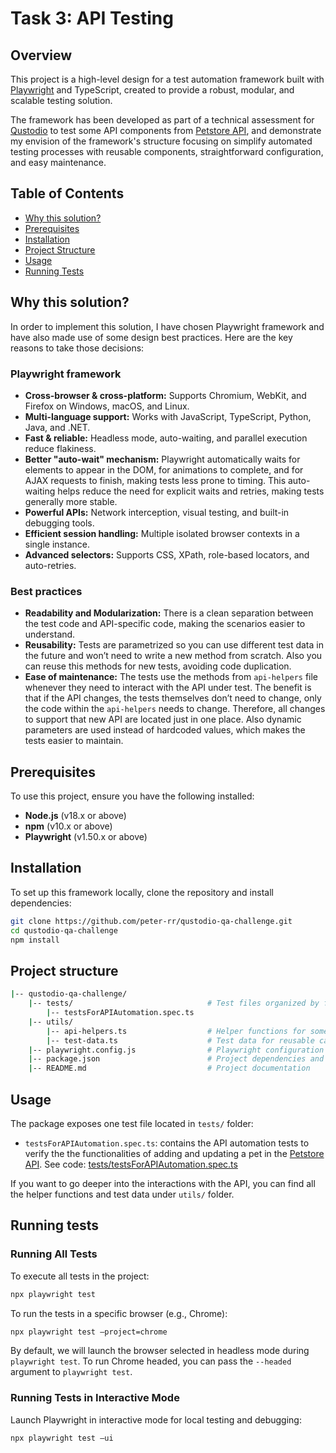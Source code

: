 # Task 3: API Testing

## Overview

This project is a high-level design for a test automation framework built with [Playwright](https://www.playwright.dev/) and TypeScript, created to provide a robust, modular, and scalable testing solution.

The framework has been developed as part of a technical assessment for [Qustodio](https://www.qustodio.com/) to test some API components from [Petstore API](https://petstore.swagger.io/), and demonstrate my envision of the framework's structure focusing on simplify automated testing processes with reusable components, straightforward configuration, and easy maintenance.

## Table of Contents

- [Why this solution?](#why-this-solution)
- [Prerequisites](#prerequisites)
- [Installation](#installation)
- [Project Structure](#project-structure)
- [Usage](#usage)
- [Running Tests](#running-tests)

## Why this solution?

In order to implement this solution, I have chosen Playwright framework and have also made use of some design best practices. Here are the key reasons to take those decisions:

### Playwright framework

- **Cross-browser & cross-platform:** Supports Chromium, WebKit, and Firefox on Windows, macOS, and Linux.
- **Multi-language support:** Works with JavaScript, TypeScript, Python, Java, and .NET.
- **Fast & reliable:** Headless mode, auto-waiting, and parallel execution reduce flakiness.
- **Better "auto-wait" mechanism:** Playwright automatically waits for elements to appear in the DOM, for animations to complete, and for AJAX requests to finish, making tests less prone to timing. This auto-waiting helps reduce the need for explicit waits and retries, making tests generally more stable.
- **Powerful APIs:** Network interception, visual testing, and built-in debugging tools.
- **Efficient session handling:** Multiple isolated browser contexts in a single instance.
- **Advanced selectors:** Supports CSS, XPath, role-based locators, and auto-retries.

### Best practices

- **Readability and Modularization:** There is a clean separation between the test code and API-specific code, making the scenarios easier to understand.
- **Reusability:** Tests are parametrized so you can use different test data in the future and won’t need to write a new method from scratch. Also you can reuse this methods for new tests, avoiding code duplication.
- **Ease of maintenance:** The tests use the methods from `api-helpers` file whenever they need to interact with the API under test. The benefit is that if the API changes, the tests themselves don’t need to change, only the code within the `api-helpers` needs to change. Therefore, all changes to support that new API are located just in one place. Also dynamic parameters are used instead of hardcoded values, which makes the tests easier to maintain.

## Prerequisites

To use this project, ensure you have the following installed:

- **Node.js** (v18.x or above)
- **npm** (v10.x or above)  
- **Playwright** (v1.50.x or above)

## Installation

To set up this framework locally, clone the repository and install dependencies:

```bash
git clone https://github.com/peter-rr/qustodio-qa-challenge.git
cd qustodio-qa-challenge
npm install
```

## Project structure

```bash
|-- qustodio-qa-challenge/
    |-- tests/                              # Test files organized by feature
        |-- testsForAPIAutomation.spec.ts
    |-- utils/
        |-- api-helpers.ts                  # Helper functions for some API operations
        |-- test-data.ts                    # Test data for reusable cases (JSON format)
    |-- playwright.config.js                # Playwright configuration file
    |-- package.json                        # Project dependencies and scripts
    |-- README.md                           # Project documentation
```

## Usage

The package exposes one test file located in `tests/` folder:

- `testsForAPIAutomation.spec.ts`: contains the API automation tests to verify the the functionalities of adding and updating a pet in the [Petstore API](https://petstore.swagger.io/). See code: [tests/testsForAPIAutomation.spec.ts](tests/testsForAPIAutomation.spec.ts)

If you want to go deeper into the interactions with the API, you can find all the helper functions and test data under `utils/` folder.

## Running tests

### Running All Tests

To execute all tests in the project:

```bash
npx playwright test
```

To run the tests in a specific browser (e.g., Chrome):

```bash
npx playwright test —project=chrome
```

By default, we will launch the browser selected in headless mode during `playwright test`. To run Chrome headed, you can pass the `--headed` argument to `playwright test`.

### Running Tests in Interactive Mode

Launch Playwright in interactive mode for local testing and debugging:

```bash
npx playwright test —ui
```
